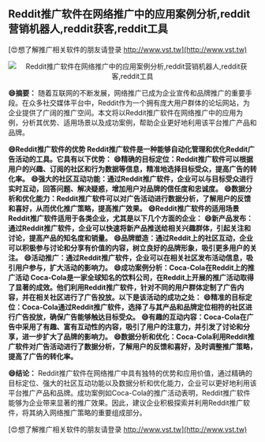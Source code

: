 ## **Reddit推广软件在网络推广中的应用案例分析,reddit营销机器人,reddit获客,reddit工具**

[😍想了解推广相关软件的朋友请登录 http://www.vst.tw](http://www.vst.tw)

 <center><img src="https://vst.tw/MP4/tuiguang/png/0.png" alt="Reddit推广软件在网络推广中的应用案例分析,reddit营销机器人,reddit获客,reddit工具"></center>

**😄摘要：**
随着互联网的不断发展，网络推广已成为企业宣传和品牌推广的重要手段。在众多社交媒体平台中，Reddit作为一个拥有庞大用户群体的论坛网站，为企业提供了广阔的推广空间。本文将以Reddit推广软件在网络推广中的应用为例，分析其优势、适用场景以及成功案例，帮助企业更好地利用该平台推广产品和品牌。

**😄Reddit推广软件的优势 Reddit推广软件是一种能够自动化管理和优化Reddit广告活动的工具。它具有以下优势：**
**😄精确的目标定位：Reddit推广软件可以根据用户的兴趣、订阅的社区和行为数据等信息，精准地选择目标受众，提高广告的转化率。**
**😄强大的社区互动功能：通过Reddit推广软件，企业可以与目标受众进行实时互动，回答问题、解决疑惑，增加用户对品牌的信任度和忠诚度。**
**😄数据分析和优化能力：Reddit推广软件可以对广告活动进行数据分析，了解用户的反馈和喜好，从而优化推广策略，提高推广效果。**
**😄Reddit推广软件的适用场景 Reddit推广软件适用于各类企业，尤其是以下几个方面的企业：**
**😄新产品发布：通过Reddit推广软件，企业可以快速将新产品推送给相关兴趣群体，引起关注和讨论，提高产品的知名度和销量。**
**😄品牌塑造：通过Reddit上的社区互动，企业可以积极参与讨论和分享有价值的内容，树立良好的品牌形象，吸引更多用户的关注。**
**😄活动推广：通过Reddit推广软件，企业可以在相关社区发布活动信息，吸引用户参与，扩大活动的影响力。**
**😄成功案例分析：Coca-Cola在Reddit上的推广活动 Coca-Cola是一家全球知名的饮料公司，在Reddit上开展的推广活动取得了显著的成效。他们利用Reddit推广软件，针对不同的用户群体定制了广告内容，并在相关社区进行了广告投放。以下是该活动的成功之处：**
**😄精准的目标定位：Coca-Cola通过Reddit推广软件，选择了与其产品和品牌定位相符的社区进行广告投放，确保广告能够触达目标受众。**
**😄有趣的互动内容：Coca-Cola在广告中采用了有趣、富有互动性的内容，吸引了用户的注意力，并引发了讨论和分享，进一步扩大了品牌的影响力。**
**😄数据分析和优化：Coca-Cola利用Reddit推广软件对广告活动进行了数据分析，了解用户的反馈和喜好，及时调整推广策略，提高了广告的转化率。**

**😄结论：**
Reddit推广软件在网络推广中具有独特的优势和应用价值，通过精确的目标定位、强大的社区互动功能以及数据分析和优化能力，企业可以更好地利用该平台推广产品和品牌。成功案例如Coca-Cola的推广活动表明，Reddit推广软件能够为企业带来显著的推广效果。因此，建议企业积极探索并利用Reddit推广软件，将其纳入网络推广策略的重要组成部分。

[😍想了解推广相关软件的朋友请登录 http://www.vst.tw](http://www.vst.tw)



